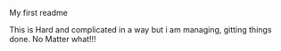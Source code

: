 My first readme

This is Hard and complicated in a way but i am managing, gitting things done. No Matter what!!!
